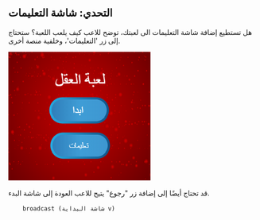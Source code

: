 ## التحدي: شاشة التعليمات

هل تستطيع إضافة شاشة التعليمات الى لعبتك، توضح للاعب كيف يلعب اللعبة؟ ستحتاج إلى زر 'التعليمات'، وخلفية منصة أخرى.

![لقطة شاشة](images/brain-instructions.png)

قد تحتاج أيضًا إلى إضافة زر "رجوع" يتيح للاعب العودة إلى شاشة البدء.

```blocks3
    broadcast (شاشة البداية v)
```